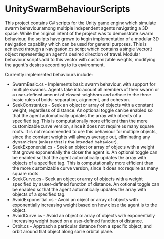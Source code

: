# UnitySwarmBehaviourScripts
This project contains C# scripts for the Unity game engine which simulate swarm behaviour among multiple independent agents navigating a 3D space. While the original intent of the project was to demonstrate swarm behaviour, the scripts have grown to begin implementation of a modular 3D navigation capability which can be used for general purposes. This is achieved through a Navigation.cs script which contains a single Vector3 object representing an agent's desired direction of travel. Modular behaviour scripts add to this vector with customizable weights, modifying the agent's desires according to its environment.

Currently implemented behaviours include:
* SwarmBasic.cs - Implements basic swarm behaviour, with support for multiple swarms. Agents take into acount all members of their swarm or a user-defined amount of closest neighbors and adhere to the three basic rules of boids: separation, alignment, and cohesion.
* SeekConstant.cs - Seek an object or array of objects with a constant weight, regardless of distance. An optional toggle can be enabled so that the agent automatically updates the array with objects of a specified tag. This is computationally more efficient than the more customizable curve version, since it does not require as many square roots. It is not recommended to use this behaviour for multiple objects, since the constant weights will always average out, elliminating any dynamicism (unless that is the intended behaviour).
* SeekExponential.cs - Seek an object or array of objects with a weight that grows exponentially the closer the agent is. An optional toggle can be enabled so that the agent automatically updates the array with objects of a specified tag. This is computationally more efficient than the more customizable curve version, since it does not require as many square roots.
* SeekCurve.cs - Seek an object or array of objects with a weight specified by a user-defined function of distance. An optional toggle can be enabled so that the agent automatically updates the array with objects of a specified tag.
* AvoidExponential.cs - Avoid an object or array of objects with exponentially increasing weight based on how close the agent is to the object.
* AvoidCurve.cs - Avoid an object or array of objects with exponentially increasing weight based on a user-defined function of distance.
* Orbit.cs - Approach a particular distance from a specific object, and orbit around that object along some orbital plane.
